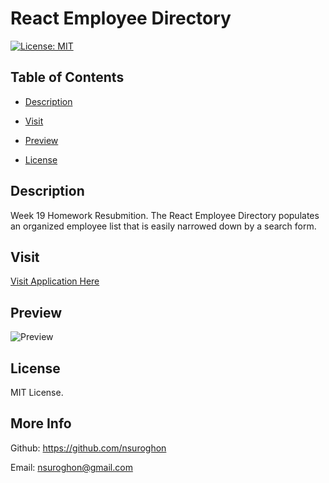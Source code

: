 # React Employee Directory

[![License: MIT](https://img.shields.io/badge/License-MIT-yellow.svg)](https://opensource.org/licenses/MIT)

## Table of Contents
* [Description](#description)
* [Visit](#visit)

* [Preview](#preview)
* [License](#license)

## Description
Week 19 Homework Resubmition. The React Employee Directory populates an organized employee list that is easily narrowed down by a search form.

## Visit
[Visit Application Here](https://shrouded-savannah-38288.herokuapp.com)

## Preview
![Preview](https://github.com/nsuroghon/Employee-Directory/blob/main/Screen%20Shot%202021-03-24%20at%2010.14.19%20AM.png)

## License
MIT License.

## More Info
Github: https://github.com/nsuroghon

Email: nsuroghon@gmail.com

